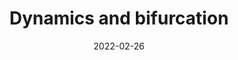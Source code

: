 ---
title: "Dynamics and bifurcation"
collection: teaching
type: "Teaching Assistant"
permalink: /teaching/2022_dnb
venue: "EPFL"
date: 2022-02-26
item: 3
location: "Lausanne, Switzerland"
---